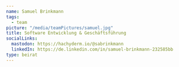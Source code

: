 ```yaml
---
name: Samuel Brinkmann
tags:
  - team
picture: "/media/teamPictures/samuel.jpg"
title: Software Entwicklung & Geschäftsführung
socialLinks:
  mastodon: https://hachyderm.io/@sabrinkmann
  linkedIn: https://de.linkedin.com/in/samuel-brinkmann-232585bb
type: beirat
---
```

